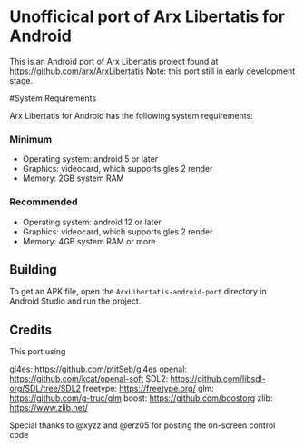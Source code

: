 # Unofficical port of Arx Libertatis for Android
This is an Android port of Arx Libertatis project found at https://github.com/arx/ArxLibertatis
Note: this port still in early development stage.

#System Requirements

Arx Libertatis for Android has the following system requirements:

### Minimum
* Operating system: android 5 or later
* Graphics: videocard, which supports gles 2 render
* Memory: 2GB system RAM

### Recommended
* Operating system: android 12 or later
* Graphics: videocard, which supports gles 2 render
* Memory: 4GB system RAM or more

## Building

To get an APK file, open the `ArxLibertatis-android-port` directory in Android Studio and run the project.

## Credits
This port using

gl4es: https://github.com/ptitSeb/gl4es
openal: https://github.com/kcat/openal-soft
SDL2: https://github.com/libsdl-org/SDL/tree/SDL2
freetype: https://freetype.org/
glm: https://github.com/g-truc/glm
boost: https://github.com/boostorg
zlib: https://www.zlib.net/

Special thanks to @xyzz and @erz05 for posting the on-screen control code
